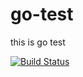# go-test
this is go test

[![Build Status](https://api.travis-ci.com/hunterzhao/go-test.svg?branch=main)](https://travis-ci.com/github/hunterzhao/go-test)
